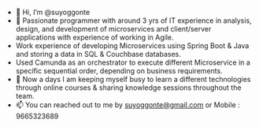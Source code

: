 - 👋 Hi, I’m @suyoggonte
- 👀 Passionate programmer with around 3 yrs of IT experience in analysis, design,
and development of microservices and client/server applications with
experience of working in Agile.
- Work experience of developing Microservices using Spring Boot & Java and storing a data in SQL & Couchbase databases.
- Used Camunda as an orchestrator to execute different Microservice in a specific sequential order, depending on business requirements. 
- 🌱 Now a days I am keeping myself busy to learn a different technologies through online courses & sharing knowledge sessions throughout the team.
- 📫 You can reached out to me by suyoggonte@gmail.com or Mobile : 9665323689

<!---
suyoggonte/suyoggonte is a ✨ special ✨ repository because its `README.md` (this file) appears on your GitHub profile.
You can click the Preview link to take a look at your changes.
--->
